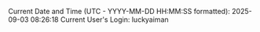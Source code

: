 Current Date and Time (UTC - YYYY-MM-DD HH:MM:SS formatted): 2025-09-03 08:26:18
Current User's Login: luckyaiman
